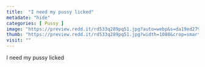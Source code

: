 ```yaml
---
title:  "I need my pussy licked"
metadate: "hide"
categories: [ Pussy ]
image: "https://preview.redd.it/rd533q289pq51.jpg?auto=webp&s=da19ed2794fb1469585ce9ef5eed4a567e95b185"
thumb: "https://preview.redd.it/rd533q289pq51.jpg?width=1080&crop=smart&auto=webp&s=0842855aedbdf2c844ff957a8e32f2ac1d68bfcf"
visit: ""
---
```

I need my pussy licked
